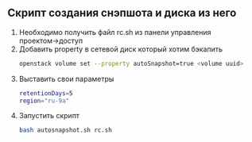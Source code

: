 ## Скрипт создания снэпшота и диска из него

1. Необходимо получить файл rc.sh из панели управления проектом→доступ
2. Добавить property в сетевой диск который хотим бэкапить
   ```sh
   openstack volume set --property autoSnapshot=true <volume uuid>
   ```
3. Выставить свои параметры
   ```sh
   retentionDays=5
   region="ru-9a"
   ```
4. Запустить скрипт
   ```sh
   bash autosnapshot.sh rc.sh
   ```
